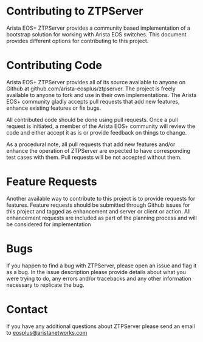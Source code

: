 Contributing to ZTPServer
=========================
Arista EOS+ ZTPServer provides a community based implementation of a bootstrap solution for working with Arista EOS switches.   This document provides different options for contributing to this project.

Contributing Code
=================
Arista EOS+ ZTPServer provides all of its source available to anyone on Github at github.com/arista-eosplus/ztpserver.   The project is freely available to anyone to fork and use in their own implementations.  The Arista EOS+ community gladly accepts pull requests that add new features, enhance existing features or fix bugs.  

All contributed code should be done using pull requests.  Once a pull request is initiated, a member of the Arista EOS+ community will review the code and either accept it as is or provide feedback on things to change.  

As a procedural note, all pull requests that add new features and/or enhance the operation of ZTPServer are expected to have corresponding test cases with them.  Pull requests will be not accepted without them.

Feature Requests
================
Another available way to contribute to this project is to provide requests for features.  Feature requests should be submitted through Github issues for this project and tagged as enhancement and server or client or action.  All enhancement requests are included as part of the planning process and will be considered for implementation

Bugs
====
If you happen to find a bug with ZTPServer, please open an issue and flag it as a bug.  In the issue description please provide details about what you were trying to do, any errors and/or tracebacks and any other information necessary to replicate the bug.  

Contact
=======
If you have any additional questions about ZTPServer please send an email to eosplus@aristanetworks.com